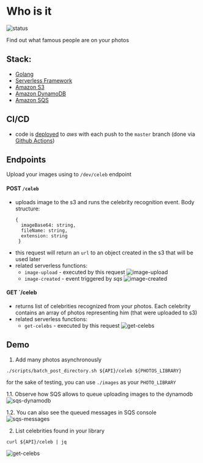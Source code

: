 # Who is it
![status](https://github.com/pietersweter/who-is-it/workflows/deploy/badge.svg)

Find out what famous people are on your photos

## Stack:
- [Golang](https://golang.org/)
- [Serverless Framework](https://www.serverless.com/)
- [Amazon S3](https://aws.amazon.com/s3/)
- [Amazon DynamoDB](https://aws.amazon.com/dynamodb/)
- [Amazon SQS](https://aws.amazon.com/sqs/)

## CI/CD
- code is [deployed](https://github.com/pietersweter/who-is-it/actions) to *aws* with each push to the `master` branch (done via [Github Actions](https://github.com/features/actions))

## Endpoints
Upload your images using to `/dev/celeb` endpoint
#### POST `/celeb`
- uploads image to the s3 and runs the celebrity recognition event. Body structure:
  ```
  {
    imageBase64: string,
    fileName: string,
    extension: string
   }
  ```
- this request will return an `url` to an object created in the s3 that will be used later
- related serverless functions:
  - `image-upload` - executed by this request
![image-upload](https://pieterweter-repository-images.s3-eu-west-1.amazonaws.com/Screenshot+2020-10-11+at+20.37.25.png) 
  - `image-created` - event triggered by *sqs*
![image-created](https://pieterweter-repository-images.s3-eu-west-1.amazonaws.com/Screenshot+2020-10-11+at+20.44.27.png) 

#### GET `/celeb
- returns list of celebrities recognized from your photos. Each celebrity contains an array of photos representing him (that were uploaded to s3)
- related serverless functions:
  - `get-celebs` - executed by this request
![get-celebs](https://pieterweter-repository-images.s3-eu-west-1.amazonaws.com/Screenshot+2020-10-11+at+20.45.12.png)

## Demo
1. Add many photos asynchronously
```
./scripts/batch_post_directory.sh ${API}/celeb ${PHOTOS_LIBRARY}
```
for the sake of testing, you can use `./images` as your `PHOTO_LIBRARY`

1.1. Observe how SQS allows to queue uploading images to the dynamodb
![sqs-dynamodb](https://pieterweter-repository-images.s3-eu-west-1.amazonaws.com/dynamodb.gif)

1.2. You can also see the queued messages in SQS console
![sqs-messages](https://pieterweter-repository-images.s3-eu-west-1.amazonaws.com/sqs.gif)

2. List celebrities found in your library
```
curl ${API}/celeb | jq
```
![get-celebs](https://pieterweter-repository-images.s3-eu-west-1.amazonaws.com/Screenshot+2020-10-12+at+01.38.59.png)
